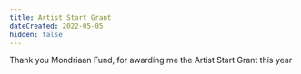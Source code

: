 ```yaml
---
title: Artist Start Grant
dateCreated: 2022-05-05
hidden: false
---
```


Thank you Mondriaan Fund, for awarding me the Artist Start Grant this year
